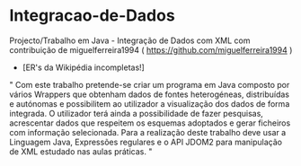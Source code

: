 # Integracao-de-Dados
Projecto/Trabalho em Java - Integração de Dados com XML com contribuição de miguelferreira1994  ( https://github.com/miguelferreira1994 )
 - [ER's da Wikipédia incompletas!]

" Com este trabalho pretende-se criar um programa em Java composto por vários Wrappers que obtenham
dados de fontes heterogéneas, distribuídas e autónomas e possibilitem ao utilizador a visualização dos dados
de forma integrada.
O utilizador terá ainda a possibilidade de fazer pesquisas, acrescentar dados que respeitem os esquemas
adoptados e gerar ficheiros com informação selecionada.
Para a realização deste trabalho deve usar a Linguagem Java, Expressões regulares e o API JDOM2 para
manipulação de XML estudado nas aulas práticas. "
